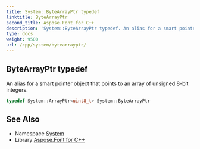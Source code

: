 ```yaml
---
title: System::ByteArrayPtr typedef
linktitle: ByteArrayPtr
second_title: Aspose.Font for C++
description: 'System::ByteArrayPtr typedef. An alias for a smart pointer object that points to an array of unsigned 8-bit integers in C++.'
type: docs
weight: 9500
url: /cpp/system/bytearrayptr/
---
```

## ByteArrayPtr typedef


An alias for a smart pointer object that points to an array of unsigned 8-bit integers.

```cpp
typedef System::ArrayPtr<uint8_t> System::ByteArrayPtr
```

## See Also

* Namespace [System](../)
* Library [Aspose.Font for C++](../../)
